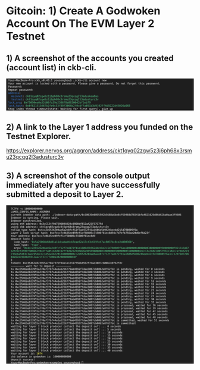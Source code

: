 # Gitcoin: 1) Create A Godwoken Account On The EVM Layer 2 Testnet

## 1) A screenshot of the accounts you created (account list) in ckb-cli.
![](https://raw.githubusercontent.com/ysongh/Nervos-Hackathon-Submission/master/task1/screenshot1.png)

## 2) A link to the Layer 1 address you funded on the Testnet Explorer.
https://explorer.nervos.org/aggron/address/ckt1qyq02zgw5z3j6ph68x3rsmu23qcqg2l3adusturc3v

## 3) A screenshot of the console output immediately after you have successfully submitted a deposit to Layer 2.
![](https://raw.githubusercontent.com/ysongh/Nervos-Hackathon-Submission/master/task1/screenshot2.png)